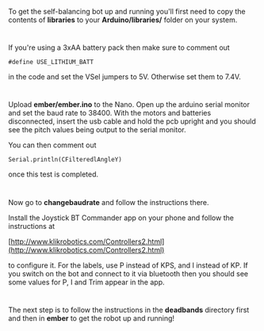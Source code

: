 To get the self-balancing bot up and running you'll first need to copy the contents of **libraries** to your **Arduino/libraries/** folder on your system.

#

If you're using a 3xAA battery pack then make sure to comment out 

```
#define USE_LITHIUM_BATT
```

in the code and set the VSel jumpers to 5V. Otherwise set them to 7.4V.

#

Upload **ember/ember.ino** to the Nano. Open up the arduino serial monitor and set the baud rate to 38400. With the motors and batteries disconnected, insert the usb cable and hold the pcb upright and you should see the pitch values being output to the serial monitor.

You can then comment out 

```
Serial.println(CFilteredlAngleY)
```

once this test is completed.  

#

Now go to **changebaudrate** and follow the instructions there.

Install the Joystick BT Commander app on your phone and follow the instructions at

[http://www.klikrobotics.com/Controllers2.html](http://www.klikrobotics.com/Controllers2.html)

to configure it. For the labels, use P instead of KPS, and I instead of KP. If you switch on the bot and connect to it via bluetooth then you should see some values for P, I and Trim appear in the app.  

#

The next step is to follow the instructions in the **deadbands** directory first and then in **ember** to get the robot up and running!
